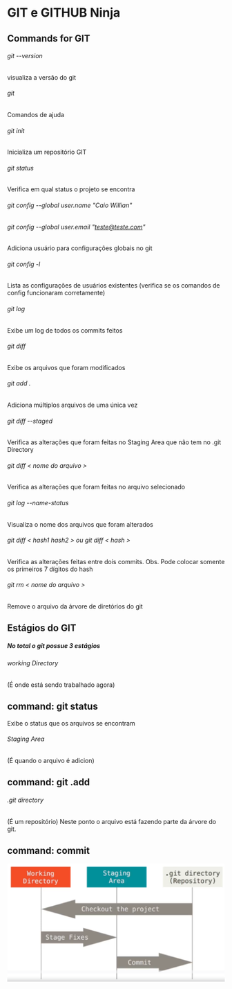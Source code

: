 # GIT e GITHUB Ninja

## Commands for GIT

###### git --version
visualiza a versão do git

###### git 
Comandos de ajuda

###### git init
Inicializa um repositório GIT

###### git status 
Verifica em qual status o projeto se encontra

###### git config --global user.name "Caio Willian"
###### git config --global user.email "teste@teste.com"
Adiciona usuário para configurações globais no git

###### git config -l
Lista as configurações de usuários existentes (verifica se os comandos de config funcionaram corretamente)

###### git log
Exibe um log de todos os commits feitos

###### git diff 
Exibe os arquivos que foram modificados

###### git add .
Adiciona múltiplos arquivos de uma única vez

###### git diff --staged
Verifica as alterações que foram feitas no Staging Area que não tem no .git Directory

###### git diff < nome do arquivo >
Verifica as alterações que foram feitas no arquivo selecionado

###### git log --name-status 
Visualiza o nome dos arquivos que foram alterados

###### git diff < hash1 hash2 > ou git diff < hash >
Verifica as alterações feitas entre dois commits.
Obs. Pode colocar somente os primeiros 7 dígitos do hash

###### git rm < nome do arquivo >
Remove o arquivo da árvore de diretórios do git

## Estágios do GIT 

##### No total o git possue 3 estágios

###### working Directory
(É onde está sendo trabalhado agora) 

## command: git status
Exibe o status que os arquivos se encontram

###### Staging Area 
(É quando o arquivo é adicion) 
## command: git .add

###### .git directory
(É um repositório) Neste ponto o arquivo está fazendo parte da árvore do git. 
## command: commit

![alt text](https://raw.githubusercontent.com/CaioWillianMoreira/git-e-github-ninja/master/git-estagios.png)
